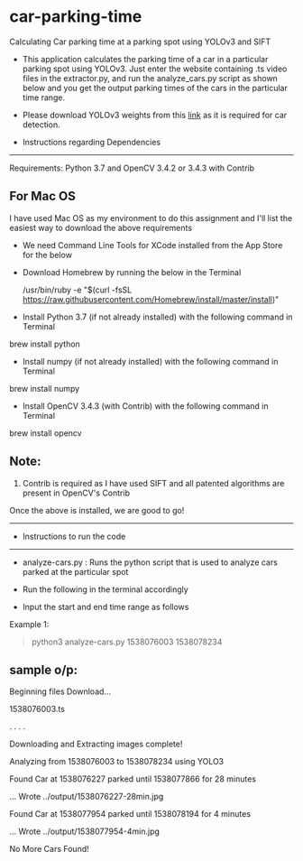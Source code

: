 # car-parking-time
Calculating Car parking time at a parking spot using YOLOv3 and SIFT

* This application calculates the parking time of a car in a particular parking spot using YOLOv3. Just enter the website containing .ts video files in the extractor.py, and run the analyze_cars.py script as shown below and you get the output parking times of the cars in the particular time range.

* Please download YOLOv3 weights from this [link](https://pjreddie.com/media/files/yolov3.weights) as it is required for car detection.

* Instructions regarding Dependencies
-------------------------------------

Requirements: Python 3.7 and OpenCV 3.4.2 or 3.4.3 with Contrib

For Mac OS
----------

I have used Mac OS as my environment to do this assignment and I'll list the easiest way to download
the above requirements

* We need Command Line Tools for XCode installed from the App Store for the below

* Download Homebrew by running the below in the Terminal

    /usr/bin/ruby -e "$(curl -fsSL https://raw.githubusercontent.com/Homebrew/install/master/install)"

* Install Python 3.7 (if not already installed) with the following command in Terminal

brew install python

* Install numpy (if not already installed) with the following command in Terminal

brew install numpy

* Install OpenCV 3.4.3 (with Contrib) with the following command in Terminal

brew install opencv

Note:
-----
1) Contrib is required as I have used SIFT and all patented algorithms are present in OpenCV's Contrib

Once the above is installed, we are good to go!

-----------------------------------------------------------------------------------------------------------------------

* Instructions to run the code
------------------------------
* analyze-cars.py : Runs the python script that is used to analyze cars parked at the particular spot


* Run the following in the terminal accordingly

* Input the start and end time range as follows

Example 1:

> python3 analyze-cars.py 1538076003 1538078234

sample o/p:
-----------

Beginning files Download...

1538076003.ts

.
.
.
.

Downloading and Extracting images complete!

Analyzing from 1538076003 to 1538078234 using YOLO3

Found Car at 1538076227 parked until 1538077866 for 28 minutes

... Wrote ../output/1538076227-28min.jpg

Found Car at 1538077954 parked until 1538078194 for 4 minutes

... Wrote ../output/1538077954-4min.jpg

No More Cars Found!
